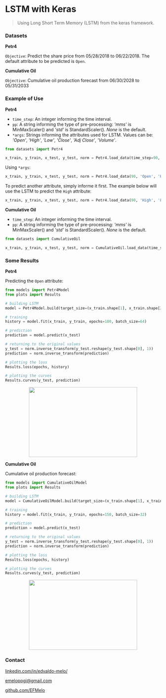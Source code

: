 # LSTM with Keras

> Using Long Short Term Memory (LSTM) from the keras framework.

### Datasets

**Petr4**

`Objective`: Predict the share price from 05/28/2018 to 06/22/2018. The default attribute to be predicted is `Open`.

**Cumulative Oil**

`Objective`: Cumulative oil production forecast from 06/30/2028 to 05/31/2033

### Example of Use

**Petr4**

- `time_step`: An integer informing the time interval.
- `pp`: A string informing the type of pre-processing: _'mms'_ is MinMaxScaler() and _'std'_ is StandardScaler(). _None_ is the default.
- `*args`: Strings informing the attributes used for LSTM. Values ​​can be: _'Open'_, _'High'_, _'Low'_, _'Close'_, _'Adj Close'_, _'Volume'_.

```python
from datasets import Petr4

x_train, y_train, x_test, y_test, norm = Petr4.load_data(time_step=90, pp='mms')
```

Using `*args`:

```python
x_train, y_train, x_test, y_test, norm = Petr4.load_data(90, 'Open', 'High', 'Low', 'Adj Close', pp='mms')
```

To predict another attribute, simply informe it first. The example below will use the LSTM to predict the `High` attribute:

```python
x_train, y_train, x_test, y_test, norm = Petr4.load_data(90, 'High', 'Low', 'Volume', pp='mms')
```

**Cumulative Oil**

- `time_step`: An integer informing the time interval.
- `pp`: A string informing the type of pre-processing: _'mms'_ is MinMaxScaler() and _'std'_ is StandardScaler(). _None_ is the default.

```python
from datasets import CumulativeOil

x_train, y_train, x_test, y_test, norm = CumulativeOil.load_data(time_step=20, pp='std')
```


### Some Results

**Petr4**

Predicting the `Open` attribute:

```python
from models import Petr4Model
from plots import Results

# building LSTM
model = Petr4Model.build(target_size=(x_train.shape[1], x_train.shape[2]))

# training
history = model.fit(x_train, y_train, epochs=100, batch_size=64)

# prediction
prediction = model.predict(x_test)

# returning to the original values
y_test = norm.inverse_transform(y_test.reshape(y_test.shape[0], 1))
prediction = norm.inverse_transform(prediction)

# plotting the loss
Results.loss(epochs, history)

# plotting the curves
Results.curves(y_test, prediction)
```

<p align="center">
  <img width="350" height="226" src="https://i.imgur.com/ueqakOt.png">
</p>


**Cumulative Oil**

Cumulative oil production forecast:

```python
from models import CumulativeOilModel
from plots import Results

# building LSTM
model = CumulativeOilModel.build(target_size=(x_train.shape[1], x_train.shape[2]))

# training
history = model.fit(x_train, y_train, epochs=150, batch_size=32)

# prediction
prediction = model.predict(x_test)

# returning to the original values
y_test = norm.inverse_transform(y_test.reshape(y_test.shape[0], 1))
prediction = norm.inverse_transform(prediction)

# plotting the loss
Results.loss(epochs, history)

# plotting the curves
Results.curves(y_test, prediction)
```

<p align="center">
  <img width="350" height="226" src="https://i.imgur.com/04fBLfA.png">
</p>


### Contact

[linkedin.com/in/edvaldo-melo/](https://www.linkedin.com/in/edvaldo-melo/)

emeloppgi@gmail.com

[github.com/EFMelo](https://github.com/EFMelo)